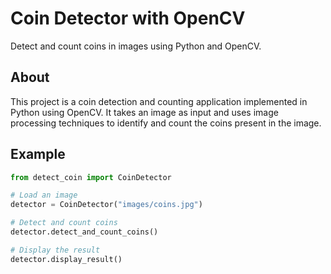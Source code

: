 # Coin Detector with OpenCV

Detect and count coins in images using Python and OpenCV.

## About

This project is a coin detection and counting application implemented in Python using OpenCV. It takes an image as input and uses image processing techniques to identify and count the coins present in the image.

## Example

[//]: # (Include a brief example or demonstration of your project.)

```python
from detect_coin import CoinDetector

# Load an image
detector = CoinDetector("images/coins.jpg")

# Detect and count coins
detector.detect_and_count_coins()

# Display the result
detector.display_result()

